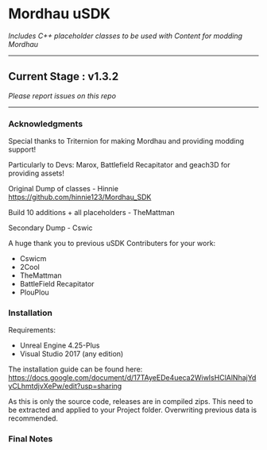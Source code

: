 # Mordhau uSDK
_Includes C++ placeholder classes to be used with Content for modding Mordhau_

---
## Current Stage : **v1.3.2**
_Please report issues on this repo_

---
### Acknowledgments

Special thanks to Triternion for making Mordhau and providing modding support!

Particularly to Devs: Marox, Battlefield Recapitator and geach3D for providing assets!

Original Dump of classes - Hinnie https://github.com/hinnie123/Mordhau_SDK

Build 10 additions + all placeholders - TheMattman

Secondary Dump - Cswic

A huge thank you to previous uSDK Contributers for your work:
- Cswicm
- 2Cool
- TheMattman
- BattleField Recapitator
- PlouPlou



### Installation

Requirements:
* Unreal Engine 4.25-Plus
* Visual Studio 2017 (any edition)

The installation guide can be found here:
https://docs.google.com/document/d/17TAyeEDe4ueca2WiwIsHClAlNhajYdyCLhmtdjvXePw/edit?usp=sharing

As this is only the source code, releases are in compiled zips.
This need to be extracted and applied to your Project folder.
Overwriting previous data is recommended.

### Final Notes
